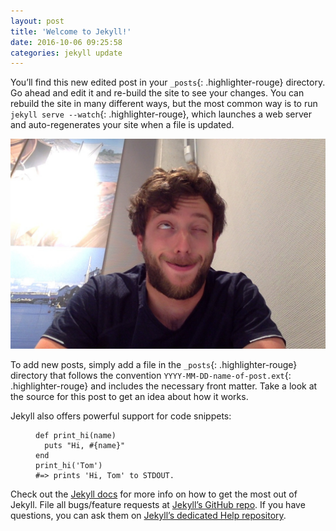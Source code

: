 ```yaml
---
layout: post
title: 'Welcome to Jekyll!'
date: 2016-10-06 09:25:58
categories: jekyll update
---
```



You’ll find this new edited post in your `_posts`{: .highlighter-rouge} directory. Go ahead and edit it and re-build the site to see your changes. You can rebuild the site in many different ways, but the most common way is to run `jekyll serve --watch`{: .highlighter-rouge}, which launches a web server and auto-regenerates your site when a file is updated.

![](/uploads/versions/photo-on-11-07-2016-at-12-30---x----1080-720x---.jpg)

To add new posts, simply add a file in the `_posts`{: .highlighter-rouge} directory that follows the convention `YYYY-MM-DD-name-of-post.ext`{: .highlighter-rouge} and includes the necessary front matter. Take a look at the source for this post to get an idea about how it works.

Jekyll also offers powerful support for code snippets:

<figure class="highlight"><pre><code class="language-ruby" data-lang="ruby"><span class="k">def</span> <span class="nf">print_hi</span><span class="p">(</span><span class="nb">name</span><span class="p">)</span>
  <span class="nb">puts</span> <span class="s2">"Hi, </span><span class="si">#{</span><span class="nb">name</span><span class="si">}</span><span class="s2">"</span>
<span class="k">end</span>
<span class="n">print_hi</span><span class="p">(</span><span class="s1">'Tom'</span><span class="p">)</span>
<span class="c1">#=&gt; prints 'Hi, Tom' to STDOUT.</span></code></pre></figure>

Check out the [Jekyll docs](http://jekyllrb.com) for more info on how to get the most out of Jekyll. File all bugs/feature requests at [Jekyll’s GitHub repo](https://github.com/jekyll/jekyll). If you have questions, you can ask them on [Jekyll’s dedicated Help repository](https://github.com/jekyll/jekyll-help).